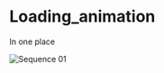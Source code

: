 # Loading_animation
In one place

![Sequence 01](https://user-images.githubusercontent.com/62830326/209463474-99e3a5d5-8da6-4522-963f-382ba60267c8.gif)

